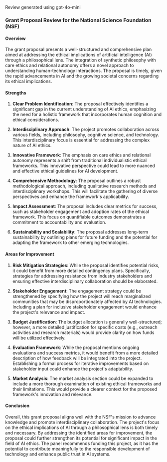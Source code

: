 Review generated using gpt-4o-mini

### Grant Proposal Review for the National Science Foundation (NSF)

#### Overview

The grant proposal presents a well-structured and comprehensive plan aimed at addressing the ethical implications of artificial intelligence (AI) through a philosophical lens. The integration of synthetic philosophy with care ethics and relational autonomy offers a novel approach to understanding human-technology interactions. The proposal is timely, given the rapid advancements in AI and the growing societal concerns regarding its ethical implications. 

#### Strengths

1. **Clear Problem Identification**: The proposal effectively identifies a significant gap in the current understanding of AI ethics, emphasizing the need for a holistic framework that incorporates human cognition and ethical considerations.

2. **Interdisciplinary Approach**: The project promotes collaboration across various fields, including philosophy, cognitive science, and technology. This interdisciplinary focus is essential for addressing the complex nature of AI ethics.

3. **Innovative Framework**: The emphasis on care ethics and relational autonomy represents a shift from traditional individualistic ethical frameworks. This innovative perspective could lead to more nuanced and effective ethical guidelines for AI development.

4. **Comprehensive Methodology**: The proposal outlines a robust methodological approach, including qualitative research methods and interdisciplinary workshops. This will facilitate the gathering of diverse perspectives and enhance the framework's applicability.

5. **Impact Assessment**: The proposal includes clear metrics for success, such as stakeholder engagement and adoption rates of the ethical framework. This focus on quantifiable outcomes demonstrates a commitment to accountability and evaluation.

6. **Sustainability and Scalability**: The proposal addresses long-term sustainability by outlining plans for future funding and the potential for adapting the framework to other emerging technologies.

#### Areas for Improvement

1. **Risk Mitigation Strategies**: While the proposal identifies potential risks, it could benefit from more detailed contingency plans. Specifically, strategies for addressing resistance from industry stakeholders and ensuring effective interdisciplinary collaboration should be elaborated.

2. **Stakeholder Engagement**: The engagement strategy could be strengthened by specifying how the project will reach marginalized communities that may be disproportionately affected by AI technologies. Including a plan for inclusive stakeholder engagement would enhance the project's relevance and impact.

3. **Budget Justification**: The budget allocation is generally well-structured; however, a more detailed justification for specific costs (e.g., outreach activities and research materials) would provide clarity on how funds will be utilized effectively.

4. **Evaluation Framework**: While the proposal mentions ongoing evaluations and success metrics, it would benefit from a more detailed description of how feedback will be integrated into the project. Establishing a formal process for iterative improvements based on stakeholder input could enhance the project's adaptability.

5. **Market Analysis**: The market analysis section could be expanded to include a more thorough examination of existing ethical frameworks and their limitations. This would provide a clearer context for the proposed framework's innovation and relevance.

#### Conclusion

Overall, this grant proposal aligns well with the NSF's mission to advance knowledge and promote interdisciplinary collaboration. The project's focus on the ethical implications of AI through a philosophical lens is both timely and necessary. By addressing the identified areas for improvement, the proposal could further strengthen its potential for significant impact in the field of AI ethics. The panel recommends funding this project, as it has the potential to contribute meaningfully to the responsible development of technology and enhance public trust in AI systems.